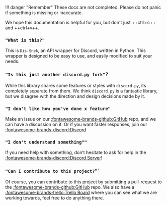 !!! danger "Remember"
    These docs are not completed. Please do not panic if something is missing or inaccurate.

We hope this documentation is helpful for you, but don't just ++ctrl+c++ and ++ctrl+v++.

### `"What is this?"`
This is `Dis-Snek`, an API wrapper for Discord, written in Python. This wrapper is designed to be easy to use, and easily modified to suit your needs. 

### `"Is this just another discord.py fork"`?
While this library shares some features or styles with `discord.py`, its completely separate from them. We think `discord.py` is a fantastic library, but we disagree with the direction and design decisions made by it.

### `"I don't like how you've done x feature"`
Make an issue on our [:fontawesome-brands-github:GitHub](https://github.com/LordOfPolls/dis_snek) repo, and we can have a discussion on it. Or if you want faster responses, join our [:fontawesome-brands-discord:Discord](https://discord.gg/WCtUY2CRVu)

### `"I don't understand something""`
If you need help with something, don’t hesitate to ask for help in the [:fontawesome-brands-discord:Discord Server](https://discord.gg/WCtUY2CRVu)!

### `"Can I contribute to this project?`"`
Of course, you can contribute to this project by submitting a pull-request to the [:fontawesome-brands-github:GitHub](https://github.com/LordOfPolls/dis_snek) repo. We also have a [:fontawesome-brands-trello:Trello Board](https://trello.com/b/LVjnmYKt/dev-board) where you can see what we are working towards, feel free to do anything there.